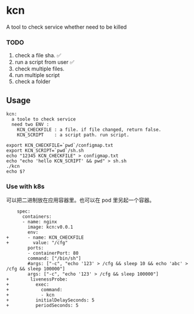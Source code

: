 # kcn
A tool to check service whether need to be killed

### TODO

1. check a file sha. ✅
1. run a script from user ✅
1. check multiple files.
1. run multiple script
1. check a folder

## Usage

```shell
kcn:
  a toole to check service
  need two ENV :
    KCN_CHECKFILE : a file. if file changed, return false.
    KCN_SCRIPT    : a script path. run script.
```

```shell
export KCN_CHECKFILE=`pwd`/configmap.txt
export KCN_SCRIPT=`pwd`/sh.sh
echo "12345 KCN_CHECKFILE" > configmap.txt
echo "echo 'hello KCN_SCRIPT' && pwd" > sh.sh
./kcn
echo $?
```

### Use with k8s

可以把二进制放在应用容器里。也可以在 pod 里另起一个容器。

```
    spec:
      containers:
      - name: nginx
        image: kcn:v0.0.1
        env:
+       - name: KCN_CHECKFILE
+         value: "/cfg"
        ports:
        - containerPort: 80
        command: ["/bin/sh"]
        #args: ["-c", "echo '123' > /cfg && sleep 10 && echo 'abc' > /cfg && sleep 100000"]
        args: ["-c", "echo '123' > /cfg && sleep 100000"]
+        livenessProbe:
+          exec:
+            command:
+            - kcn
+          initialDelaySeconds: 5
+          periodSeconds: 5
```